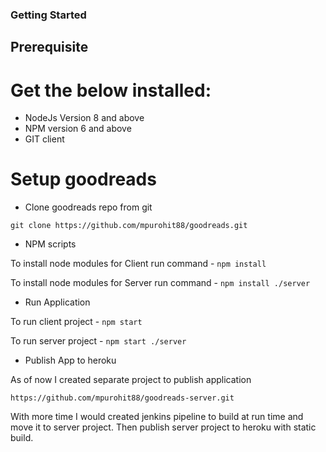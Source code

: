 ### Getting Started

## Prerequisite

# Get the below installed:

- NodeJs Version 8 and above
- NPM version 6 and above
- GIT client

# Setup goodreads 

- Clone goodreads repo from git

``` git clone https://github.com/mpurohit88/goodreads.git ```

- NPM scripts

To install node modules for Client run command - ``` npm install ```

To install node modules for Server run command - ``` npm install ./server ``` 

- Run Application

To run client project - ``` npm start ```

To run server project - ``` npm start ./server ```

- Publish App to heroku

As of now I created separate project to publish application

``` https://github.com/mpurohit88/goodreads-server.git ```

With more time I would created jenkins pipeline to build at run time and move it to server project.
Then publish server project to heroku with static build.